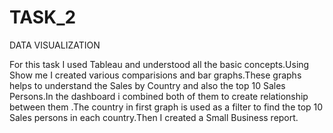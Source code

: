 # TASK_2
DATA VISUALIZATION

For this task I used Tableau and understood all the basic concepts.Using Show me I created various comparisions and bar graphs.These graphs helps to understand the Sales by Country and also the top 10 Sales Persons.In the dashboard i combined both of them to create relationship between them .The country in first graph is used as a filter to find the top 10 Sales persons in each country.Then I created a Small Business report. 
